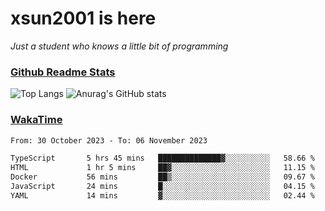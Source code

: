 # xsun2001 is here

*Just a student who knows a little bit of programming*

### [Github Readme Stats](https://github.com/anuraghazra/github-readme-stats)

![Top Langs](https://github-readme-stats.vercel.app/api/top-langs/?username=xsun2001&layout=compact&theme=radical) ![Anurag's GitHub stats](https://github-readme-stats.vercel.app/api?username=xsun2001&show_icons=true&theme=radical)

### [WakaTime](https://wakatime.com)

<!--START_SECTION:waka-->

```txt
From: 30 October 2023 - To: 06 November 2023

TypeScript       5 hrs 45 mins   ██████████████▓░░░░░░░░░░   58.66 %
HTML             1 hr 5 mins     ██▓░░░░░░░░░░░░░░░░░░░░░░   11.15 %
Docker           56 mins         ██▒░░░░░░░░░░░░░░░░░░░░░░   09.67 %
JavaScript       24 mins         █░░░░░░░░░░░░░░░░░░░░░░░░   04.15 %
YAML             14 mins         ▓░░░░░░░░░░░░░░░░░░░░░░░░   02.44 %
```

<!--END_SECTION:waka-->
